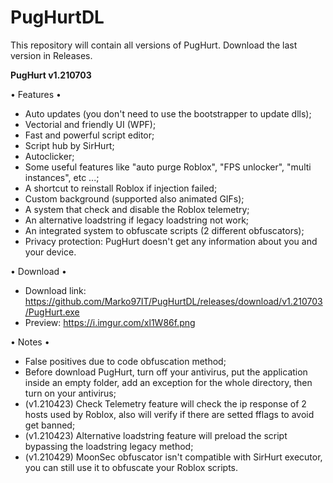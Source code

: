 # PugHurtDL

This repository will contain all versions of PugHurt.
Download the last version in Releases.

**PugHurt v1.210703**

• Features •
- Auto updates (you don't need to use the bootstrapper to update dlls);
- Vectorial and friendly UI (WPF);
- Fast and powerful script editor;
- Script hub by SirHurt;
- Autoclicker;
- Some useful features like "auto purge Roblox", "FPS unlocker", "multi instances", etc ...;
- A shortcut to reinstall Roblox if injection failed;
- Custom background (supported also animated GIFs);
- A system that check and disable the Roblox telemetry;
- An alternative loadstring if legacy loadstring not work;
- An integrated system to obfuscate scripts (2 different obfuscators);
- Privacy protection: PugHurt doesn't get any information about you and your device.

• Download •
- Download link: https://github.com/Marko97IT/PugHurtDL/releases/download/v1.210703/PugHurt.exe
- Preview: https://i.imgur.com/xl1W86f.png

• Notes •
- False positives due to code obfuscation method;
- Before download PugHurt, turn off your antivirus, put the application inside an empty folder, add an exception for the whole directory, then turn on your antivirus;
- (v1.210423) Check Telemetry feature will check the ip response of 2 hosts used by Roblox, also will verify if there are setted fflags to avoid get banned;
- (v1.210423) Alternative loadstring feature will preload the script bypassing the loadstring legacy method;
- (v1.210429) MoonSec obfuscator isn't compatible with SirHurt executor, you can still use it to obfuscate your Roblox scripts.
